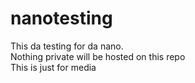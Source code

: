 # nanotesting
This da testing for da nano. <br>
Nothing private will be hosted on this repo <br>
This is just for media
